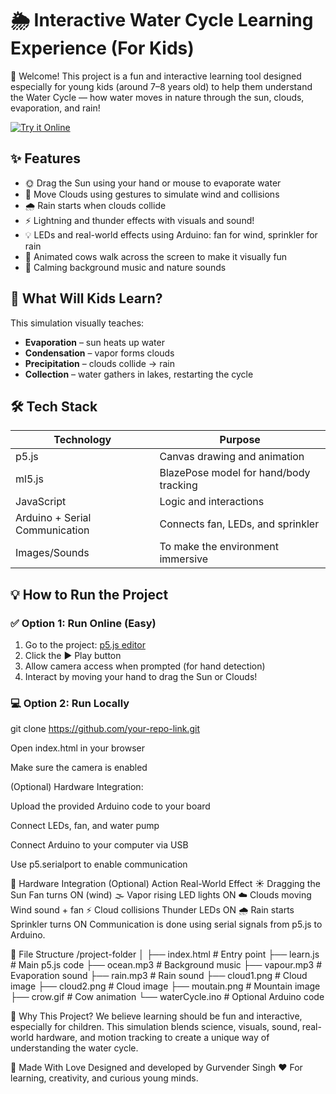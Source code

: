 # 🌦️ Interactive Water Cycle Learning Experience (For Kids)  

👋 Welcome! This project is a fun and interactive learning tool designed especially for young kids (around 7–8 years old) to help them understand the Water Cycle — how water moves in nature through the sun, clouds, evaporation, and rain!

[![Try it Online](https://img.shields.io/badge/Try_it_Online-p5.js_Editor-blue?style=for-the-badge)]([YOUR_P5_EDITOR_LINK_HERE](https://editor.p5js.org/gurvender22192/sketches/QUsCXOAB7)) 
## ✨ Features
- 🌞 Drag the Sun using your hand or mouse to evaporate water
- 💨 Move Clouds using gestures to simulate wind and collisions
- 🌧️ Rain starts when clouds collide
- ⚡ Lightning and thunder effects with visuals and sound!
- 💡 LEDs and real-world effects using Arduino: fan for wind, sprinkler for rain
- 🐄 Animated cows walk across the screen to make it visually fun
- 🎵 Calming background music and nature sounds

## 🧠 What Will Kids Learn?
This simulation visually teaches:
- **Evaporation** – sun heats up water
- **Condensation** – vapor forms clouds
- **Precipitation** – clouds collide → rain
- **Collection** – water gathers in lakes, restarting the cycle

## 🛠️ Tech Stack
| Technology | Purpose |
|------------|---------|
| p5.js | Canvas drawing and animation |
| ml5.js | BlazePose model for hand/body tracking |
| JavaScript | Logic and interactions |
| Arduino + Serial Communication | Connects fan, LEDs, and sprinkler |
| Images/Sounds | To make the environment immersive |

## 💡 How to Run the Project

### ✅ Option 1: Run Online (Easy)
1. Go to the project: [p5.js editor](YOUR_P5_EDITOR_LINK_HERE)
2. Click the ▶️ Play button
3. Allow camera access when prompted (for hand detection)
4. Interact by moving your hand to drag the Sun or Clouds!

### 💻 Option 2: Run Locally

git clone https://github.com/your-repo-link.git

Open index.html in your browser

Make sure the camera is enabled

(Optional) Hardware Integration:

Upload the provided Arduino code to your board

Connect LEDs, fan, and water pump

Connect Arduino to your computer via USB

Use p5.serialport to enable communication

🔌 Hardware Integration (Optional)
Action	Real-World Effect
☀️ Dragging the Sun	Fan turns ON (wind)
🌫️ Vapor rising	LED lights ON
☁️ Clouds moving	Wind sound + fan
⚡ Cloud collisions	Thunder LEDs ON
🌧️ Rain starts	Sprinkler turns ON
Communication is done using serial signals from p5.js to Arduino.

📂 File Structure
/project-folder
│
├── index.html          # Entry point
├── learn.js            # Main p5.js code
├── ocean.mp3           # Background music
├── vapour.mp3          # Evaporation sound
├── rain.mp3            # Rain sound
├── cloud1.png          # Cloud image
├── cloud2.png          # Cloud image
├── moutain.png         # Mountain image
├── crow.gif            # Cow animation
└── waterCycle.ino      # Optional Arduino code

🎯 Why This Project?
We believe learning should be fun and interactive, especially for children. This simulation blends science, visuals, sound, real-world hardware, and motion tracking to create a unique way of understanding the water cycle.

🙌 Made With Love
Designed and developed by Gurvender Singh ❤️
For learning, creativity, and curious young minds.
